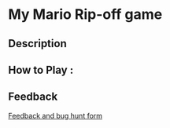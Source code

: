 # My Mario Rip-off game

## Description

## How to Play :
[](my_game.exe)
## Feedback
[Feedback and bug hunt form](https://docs.google.com/forms/d/e/1FAIpQLSf5X7OqKAssD5MkCkiaUlU-0kPdd0DYFNq4CINHo5RoeXgEJg/viewform?usp=sf_link)
